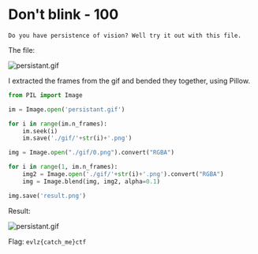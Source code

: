 # Don't blink - 100
`Do you have persistence of vision? Well try it out with this file.`

The file:

![persistant.gif](/../master/evlzctf/persistant.gif)

I extracted the frames from the gif and bended they together, using Pillow.

```python
from PIL import Image

im = Image.open('persistant.gif')

for i in range(im.n_frames):
    im.seek(i)
    im.save('./gif/'+str(i)+'.png')

img = Image.open("./gif/0.png").convert("RGBA")

for i in range(1, im.n_frames):
    img2 = Image.open('./gif/'+str(i)+'.png').convert("RGBA")
    img = Image.blend(img, img2, alpha=0.1)

img.save('result.png')
```

Result:

![persistant.gif](/../master/evlzctf/result.png)

Flag: `evlz{catch_me}ctf`
